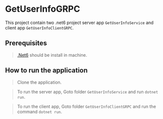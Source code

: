 # GetUserInfoGRPC
This project contain two .net6 project server app `GetUserInfoService` and client app `GetUserInfoClientGRPC`.

## Prerequisites 
> [.Net6](https://dotnet.microsoft.com/en-us/download/dotnet/6.0) should be install in machine.

## How to run the application
>   Clone the application.

>   To run the server app, Goto folder `GetUserInfoService` and run `dotnet run`.

>   To run the client app, Goto folder `GetUserInfoClientGRPC` and run the command `dotnet run`.
